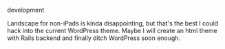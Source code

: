 development

Landscape for non-iPads is kinda disappointing, but that's the best I could hack into the current WordPress theme. Maybe I will create an html theme with Rails backend and finally ditch WordPress soon enough.